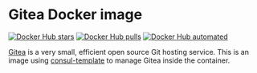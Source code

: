 # Gitea Docker image

[![Docker Hub stars](https://img.shields.io/docker/stars/moritzheiber/gitea-docker.svg)](https://hub.docker.com/r/moritzheiber/gitea-docker) [![Docker Hub pulls](https://img.shields.io/docker/pulls/moritzheiber/gitea-docker.svg)](https://hub.docker.com/r/moritzheiber/gitea-docker) [![Docker Hub automated](https://img.shields.io/docker/automated/moritzheiber/gitea-docker.svg)](https://hub.docker.com/r/moritzheiber/gitea-docker)

[Gitea](https://github.com/gitea/gitea) is a very small, efficient open source Git hosting service. This is an image using [consul-template](https://github.com/hashicorp/consul-template) to manage Gitea inside the container.
